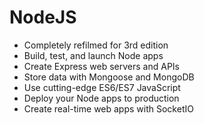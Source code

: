 # NodeJS
- Completely refilmed for 3rd edition
- Build, test, and launch Node apps
- Create Express web servers and APIs
- Store data with Mongoose and MongoDB
- Use cutting-edge ES6/ES7 JavaScript
- Deploy your Node apps to production
- Create real-time web apps with SocketIO
